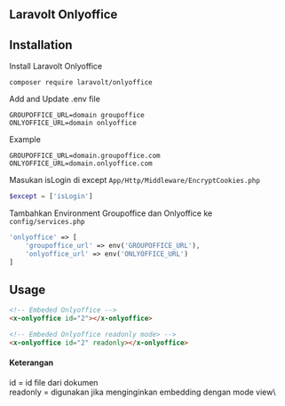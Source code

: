 ## Laravolt Onlyoffice

## Installation

Install Laravolt Onlyoffice
```
composer require laravolt/onlyoffice
```

Add and Update .env file
```
GROUPOFFICE_URL=domain groupoffice
ONLYOFFICE_URL=domain onlyoffice
```

Example
```
GROUPOFFICE_URL=domain.groupoffice.com
ONLYOFFICE_URL=domain.onlyoffice.com
```

Masukan isLogin di except `App/Http/Middleware/EncryptCookies.php`
```php
$except = ['isLogin']
```

Tambahkan Environment Groupoffice dan Onlyoffice ke `config/services.php`
```php
'onlyoffice' => [
    'groupoffice_url' => env('GROUPOFFICE_URL'),
    'onlyoffice_url' => env('ONLYOFFICE_URL')
]
```

## Usage
```html
<!-- Embeded Onlyoffice -->
<x-onlyoffice id="2"></x-onlyoffice>

<!-- Embeded Onlyoffice readonly mode> -->
<x-onlyoffice id="2" readonly></x-onlyoffice>
```

#### Keterangan
id = id file dari dokumen\
readonly = digunakan jika menginginkan embedding dengan mode view\



